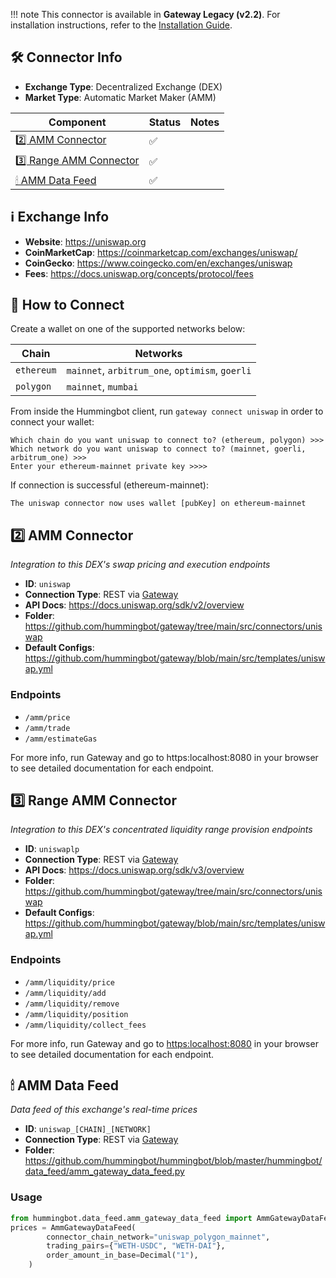 
!!! note
    This connector is available in **Gateway Legacy (v2.2)**. For installation instructions, refer to the [Installation Guide](../legacy/installation.md).


## 🛠 Connector Info

- **Exchange Type**: Decentralized Exchange (DEX)
- **Market Type**: Automatic Market Maker (AMM)

| Component | Status | Notes | 
| --------- | ------ | ----- |
| [2️⃣ AMM Connector](#2-amm-connector) | ✅ |
| [3️⃣ Range AMM Connector](#3-range-amm-connector) | ✅ |
| [🕯 AMM Data Feed](#amm-data-feed) | ✅ |

## ℹ️ Exchange Info

- **Website**: <https://uniswap.org>
- **CoinMarketCap**: <https://coinmarketcap.com/exchanges/uniswap/>
- **CoinGecko**: <https://www.coingecko.com/en/exchanges/uniswap>
- **Fees**: <https://docs.uniswap.org/concepts/protocol/fees>

## 🔑 How to Connect

Create a wallet on one of the supported networks below:

| Chain | Networks | 
| ----- | -------- |
| `ethereum` | `mainnet`, `arbitrum_one`, `optimism`, `goerli`
| `polygon` | `mainnet`, `mumbai`

From inside the Hummingbot client, run `gateway connect uniswap` in order to connect your wallet:

```
Which chain do you want uniswap to connect to? (ethereum, polygon) >>> 
Which network do you want uniswap to connect to? (mainnet, goerli, arbitrum_one) >>>
Enter your ethereum-mainnet private key >>>>
```

If connection is successful (ethereum-mainnet):
```
The uniswap connector now uses wallet [pubKey] on ethereum-mainnet
```

## 2️⃣ AMM Connector
*Integration to this DEX's swap pricing and execution endpoints*

- **ID**: `uniswap`
- **Connection Type**: REST via [Gateway](/gateway)
- **API Docs**: <https://docs.uniswap.org/sdk/v2/overview>
- **Folder**: <https://github.com/hummingbot/gateway/tree/main/src/connectors/uniswap>
- **Default Configs**: <https://github.com/hummingbot/gateway/blob/main/src/templates/uniswap.yml>

### Endpoints

- `/amm/price`
- `/amm/trade`
- `/amm/estimateGas`

For more info, run Gateway and go to https:localhost:8080 in your browser to see detailed documentation for each endpoint.

## 3️⃣ Range AMM Connector
*Integration to this DEX's concentrated liquidity range provision endpoints*

- **ID**: `uniswaplp`
- **Connection Type**: REST via [Gateway](/gateway)
- **API Docs**: <https://docs.uniswap.org/sdk/v3/overview>
- **Folder**: <https://github.com/hummingbot/gateway/tree/main/src/connectors/uniswap>
- **Default Configs**: <https://github.com/hummingbot/gateway/blob/main/src/templates/uniswap.yml>

### Endpoints

- `/amm/liquidity/price`
- `/amm/liquidity/add`
- `/amm/liquidity/remove`
- `/amm/liquidity/position`
- `/amm/liquidity/collect_fees`

For more info, run Gateway and go to <https:localhost:8080> in your browser to see detailed documentation for each endpoint.

## 🕯 AMM Data Feed
*Data feed of this exchange's real-time prices*

- **ID**: `uniswap_[CHAIN]_[NETWORK]`
- **Connection Type**: REST via [Gateway](/gateway)
- **Folder**: <https://github.com/hummingbot/hummingbot/blob/master/hummingbot/data_feed/amm_gateway_data_feed.py>

### Usage

```python
from hummingbot.data_feed.amm_gateway_data_feed import AmmGatewayDataFeed
prices = AmmGatewayDataFeed(
        connector_chain_network="uniswap_polygon_mainnet",
        trading_pairs={"WETH-USDC", "WETH-DAI"},
        order_amount_in_base=Decimal("1"),
    )
```